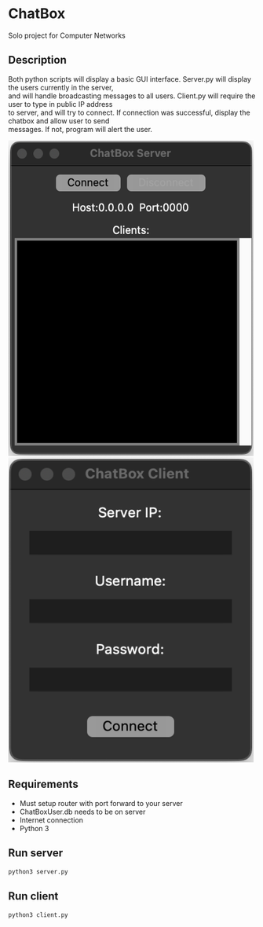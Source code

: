 # ChatBox
Solo project for Computer Networks

## Description
Both python scripts will display a basic GUI interface. Server.py will display the users currently in the server,<br />
and will handle broadcasting messages to all users. Client.py will require the user to type in public IP address<br />
to server, and will try to connect. If connection was successful, display the chatbox and allow user to send<br />
messages. If not, program will alert the user.

<img src="/Demo/Server.png" width="500" height="643">
<img src="/Demo/Client.png" width="500" height="621">

## Requirements
- Must setup router with port forward to your server
- ChatBoxUser.db needs to be on server
- Internet connection
- Python 3

## Run server
```
python3 server.py
````

## Run client
```
python3 client.py
```
